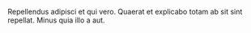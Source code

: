 Repellendus adipisci et qui vero. Quaerat et explicabo totam ab sit sint repellat. Minus quia illo a aut.